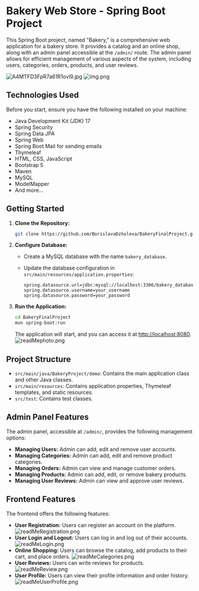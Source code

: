 # Bakery Web Store - Spring Boot Project

This Spring Boot project, named "Bakery," is a comprehensive web application for a bakery store. It provides a catalog and an online shop, along with an admin panel accessible at the `/admin/` route. The admin panel allows for efficient management of various aspects of the system, including users, categories, orders, products, and user reviews.

![A4MTFD3FpR7a61R1ovl9.jpg](src%2Fmain%2Fresources%2Fstatic%2Fimages%2FA4MTFD3FpR7a61R1ovl9.jpg) ![img.png](img.png)
## Technologies Used

Before you start, ensure you have the following installed on your machine:

- Java Development Kit (JDK) 17
- Spring Security
- Spring Data JPA
- Spring Web
- Spring Boot Mail for sending emails
- Thymeleaf
- HTML, CSS, JavaScript
- Bootstrap 5
- Maven
- MySQL
- ModelMapper
- And more...


## Getting Started

1. **Clone the Repository:**

   ```bash
   git clone https://github.com/BorislavaDzholeva/BakeryFinalProject.git
   ```

2. **Configure Database:**

    - Create a MySQL database with the name `bakery_database`.
    - Update the database configuration in `src/main/resources/application.properties`:

      ```properties
      spring.datasource.url=jdbc:mysql://localhost:3306/bakery_database
      spring.datasource.username=your_username
      spring.datasource.password=your_password
      ```

3. **Run the Application:**

   ```bash
   cd BakeryFinalProject
   mvn spring-boot:run
   ```

   The application will start, and you can access it at [http://localhost:8080](http://localhost:8080).
![readMephoto.png](src%2Fmain%2Fresources%2Fstatic%2Fimg%2FreadMephoto.png)
## Project Structure

- `src/main/java/BakeryProject/demo`: Contains the main application class and other Java classes.
- `src/main/resources`: Contains application properties, Thymeleaf templates, and static resources.
- `src/test`: Contains test classes.

## Admin Panel Features

The admin panel, accessible at `/admin/`, provides the following management options:

- **Managing Users:** Admin can add, edit and remove user accounts.
- **Managing Categories:** Admin can add, edit and remove product categories.
- **Managing Orders:** Admin can view and manage customer orders.
- **Managing Products:** Admin can add, edit, or remove bakery products.
- **Managing User Reviews:** Admin can view and approve user reviews.

## Frontend Features

The frontend offers the following features:

- **User Registration:** Users can register an account on the platform. ![readMeRegistration.png](src%2Fmain%2Fresources%2Fstatic%2Fimg%2FreadMeRegistration.png)
- **User Login and Logout:** Users can log in and log out of their accounts. ![readMeLogin.png](src%2Fmain%2Fresources%2Fstatic%2Fimg%2FreadMeLogin.png)
- **Online Shopping:** Users can browse the catalog, add products to their cart, and place orders.
  ![readMeCategories.png](src%2Fmain%2Fresources%2Fstatic%2Fimg%2FreadMeCategories.png)
- **User Reviews:** Users can write reviews for products. ![readMeReview.png](src%2Fmain%2Fresources%2Fstatic%2Fimg%2FreadMeReview.png)
- **User Profile:** Users can view their profile information and order history. ![readMeUserProfile.png](src%2Fmain%2Fresources%2Fstatic%2Fimg%2FreadMeUserProfile.png)